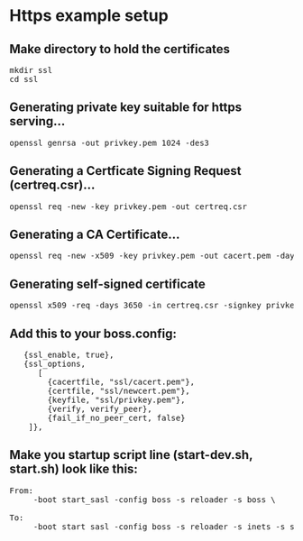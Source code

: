 # Https example setup

## Make directory to hold the certificates
<pre>
mkdir ssl
cd ssl
</pre>

## Generating private key suitable for https serving...
<pre>openssl genrsa -out privkey.pem 1024 -des3</pre>

## Generating a Certficate Signing Request (certreq.csr)…
<pre>openssl req -new -key privkey.pem -out certreq.csr</pre>

## Generating a CA Certificate…
<pre>openssl req -new -x509 -key privkey.pem -out cacert.pem -days 1095</pre>

## Generating self-signed certificate
<pre>openssl x509 -req -days 3650 -in certreq.csr -signkey privkey.pem -out newcert.pem</pre>

## Add this to your boss.config:
<pre>
   {ssl_enable, true},
   {ssl_options,
      [
        {cacertfile, "ssl/cacert.pem"},
        {certfile, "ssl/newcert.pem"},
        {keyfile, "ssl/privkey.pem"},
        {verify, verify_peer},
        {fail_if_no_peer_cert, false}
    ]},
</pre>

## Make you startup script line (start-dev.sh, start.sh) look like this:
<pre>
From:
     -boot start_sasl -config boss -s reloader -s boss \

To:
     -boot start_sasl -config boss -s reloader -s inets -s ssl -s boss \
</pre>
